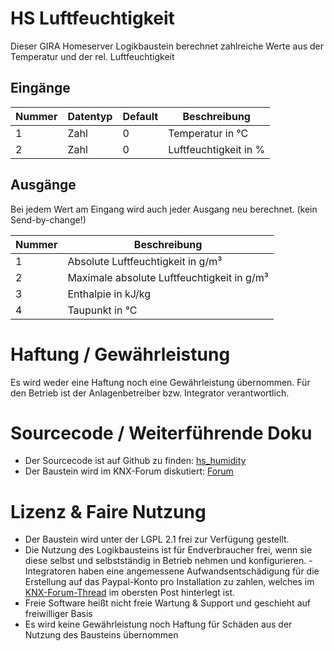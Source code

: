 # HS Luftfeuchtigkeit

Dieser GIRA Homeserver Logikbaustein berechnet zahlreiche Werte aus der Temperatur und der rel. Luftfeuchtigkeit

## Eingänge

| Nummer | Datentyp | Default | Beschreibung |
| ------ | -------- | ------- | -------------|
|  1 | Zahl | 0 | Temperatur in °C |
|  2 | Zahl | 0 | Luftfeuchtigkeit in % | 

## Ausgänge

Bei jedem Wert am Eingang wird auch jeder Ausgang neu berechnet. (kein Send-by-change!)

| Nummer | Beschreibung |
| ------ |  ------------- |
|  1 | Absolute Luftfeuchtigkeit in g/m³ |
|  2 | Maximale absolute Luftfeuchtigkeit in g/m³ |
|  3 | Enthalpie in kJ/kg  |
|  4 | Taupunkt in °C |

# Haftung / Gewährleistung

Es wird weder eine Haftung noch eine Gewährleistung übernommen. Für den Betrieb ist der Anlagenbetreiber bzw. Integrator verantwortlich.

# Sourcecode / Weiterführende Doku

* Der Sourcecode ist auf Github zu finden: [hs_humidity](https://github.com/SvenBunge/hs_humidity)
* Der Baustein wird im KNX-Forum diskutiert: [Forum](https://knx-user-forum.de/forum/)

# Lizenz & Faire Nutzung

* Der Baustein wird unter der LGPL 2.1 frei zur Verfügung gestellt.
* Die Nutzung des Logikbausteins ist für Endverbraucher frei, wenn sie diese selbst und selbstständig in Betrieb nehmen und konfigurieren. - Integratoren haben eine angemessene Aufwandsentschädigung für die Erstellung auf das Paypal-Konto pro Installation zu zahlen, welches im [KNX-Forum-Thread](https://knx-user-forum.de/forum/%C3%B6ffentlicher-bereich/knx-eib-forum/1657957-lbs-abfrage-von-modbus-tcp-via-homeserver) im obersten Post hinterlegt ist.
* Freie Software heißt nicht freie Wartung & Support und geschieht auf freiwilliger Basis
* Es wird keine Gewährleistung noch Haftung für Schäden aus der Nutzung des Bausteins übernommen